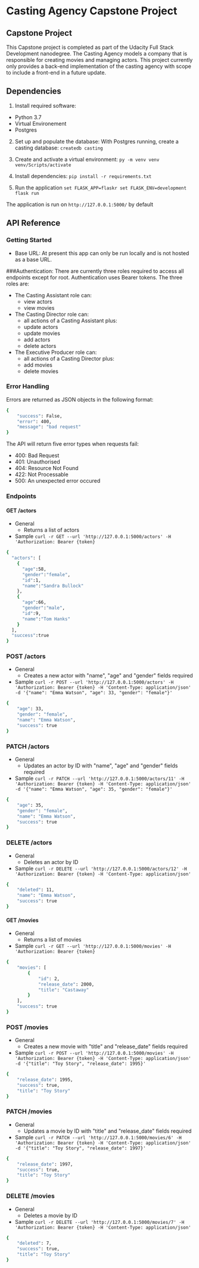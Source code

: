 # Casting Agency Capstone Project

## Capstone Project
This Capstone project is completed as part of the Udacity Full Stack Development nanodegree. The Casting Agency models a company that is responsible for creating movies and managing actors. This project currently only provides a back-end implementation of the casting agency with scope to include a front-end in a future update.

## Dependencies

1. Install required software:
  - Python 3.7
  - Virtual Environement
  - Postgres

2. Set up and populate the database:
With Postgres running, create a casting database:
`createdb casting`

3. Create and activate a virtual environment:
`py -m venv venv
venv/Scripts/activate`

4. Install dependencies:
`pip install -r requirements.txt`

5. Run the application
`set FLASK_APP=flaskr
set FLASK_ENV=development
flask run`

The application is run on `http://127.0.0.1:5000/` by default

## API Reference
### Getting Started
- Base URL: At present this app can only be run locally and is not hosted as a base URL.

###Authentication: 
There are currently three roles required to access all endpoints except for root. Authentication uses Bearer tokens. The three roles are:
- The Casting Assistant role can:
  -  view actors
  -  view movies
- The Casting Director role can:
  - all actions of a Casting Assistant plus:
  - update actors
  - update movies
  - add actors
  - delete actors
- The Executive Producer role can: 
  - all actions of a Casting Director plus:
  - add movies
  - delete movies

### Error Handling
Errors are returned as JSON objects in the following format:
```bash
{
    "success": False, 
    "error": 400,
    "message": "bad request"
}
```
The API will return five error types when requests fail:

- 400: Bad Request
- 401: Unauthorised
- 404: Resource Not Found
- 422: Not Processable
- 500: An unexpected error occured

### Endpoints

#### GET /actors

- General
  - Returns a list of actors
- Sample `curl -r GET --url 'http://127.0.0.1:5000/actors' -H 'Authorization: Bearer {token}`
```bash
{
  "actors": [
    {
      "age":58,
      "gender":"female",
      "id":1,
      "name":"Sandra Bullock"
    },
    {
      "age":66,
      "gender":"male",
      "id":9,
      "name":"Tom Hanks"
    }
  ],
  "success":true
}
```

### POST /actors

- General
  - Creates a new actor with "name", "age" and "gender" fields required
- Sample `curl -r POST --url 'http://127.0.0.1:5000/actors' -H 'Authorization: Bearer {token} -H 'Content-Type: application/json' -d '{"name": "Emma Watson", "age": 33, "gender": "female"}'`
```bash
{
    "age": 33,
    "gender": "female",
    "name": "Emma Watson",
    "success": true
}
```

### PATCH /actors
- General 
  - Updates an actor by ID with "name", "age" and "gender" fields required
- Sample `curl -r PATCH --url 'http://127.0.0.1:5000/actors/11' -H 'Authorization: Bearer {token} -H 'Content-Type: application/json' -d '{"name": "Emma Watson", "age": 35, "gender": "female"}'`
```bash
{
    "age": 35,
    "gender": "female",
    "name": "Emma Watson",
    "success": true
}
```

### DELETE /actors
- General
  - Deletes an actor by ID
- Sample `curl -r DELETE --url 'http://127.0.0.1:5000/actors/12' -H 'Authorization: Bearer {token} -H 'Content-Type: application/json'`
```bash
{
    "deleted": 11,
    "name": "Emma Watson",
    "success": true
}
```

#### GET /movies

- General
  - Returns a list of movies
- Sample `curl -r GET --url 'http://127.0.0.1:5000/movies' -H 'Authorization: Bearer {token}`
```bash
{
    "movies": [
        {
            "id": 2,
            "release_date": 2000,
            "title": "Castaway"
        }
    ],
    "success": true
}
```

### POST /movies

- General
  - Creates a new movie with "title" and "release_date" fields required
- Sample `curl -r POST --url 'http://127.0.0.1:5000/movies' -H 'Authorization: Bearer {token} -H 'Content-Type: application/json' -d '{"title": "Toy Story", "release_date": 1995}'`
```bash
{
    "release_date": 1995,
    "success": true,
    "title": "Toy Story"
}
```

### PATCH /movies
- General 
  - Updates a movie by ID with "title" and "release_date" fields required
- Sample `curl -r PATCH --url 'http://127.0.0.1:5000/movies/6' -H 'Authorization: Bearer {token} -H 'Content-Type: application/json' -d '{"title": "Toy Story", "release_date": 1997}'`
```bash
{
    "release_date": 1997,
    "success": true,
    "title": "Toy Story"
}
```

### DELETE /movies
- General
  - Deletes a movie by ID
- Sample `curl -r DELETE --url 'http://127.0.0.1:5000/movies/7' -H 'Authorization: Bearer {token} -H 'Content-Type: application/json'`
```bash
{
    "deleted": 7,
    "success": true,
    "title": "Toy Story"
}
```
